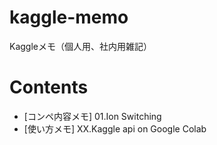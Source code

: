 # kaggle-memo
Kaggleメモ（個人用、社内用雑記）

# Contents
* [コンペ内容メモ] 01.Ion Switching 
* [使い方メモ] XX.Kaggle api on Google Colab 
